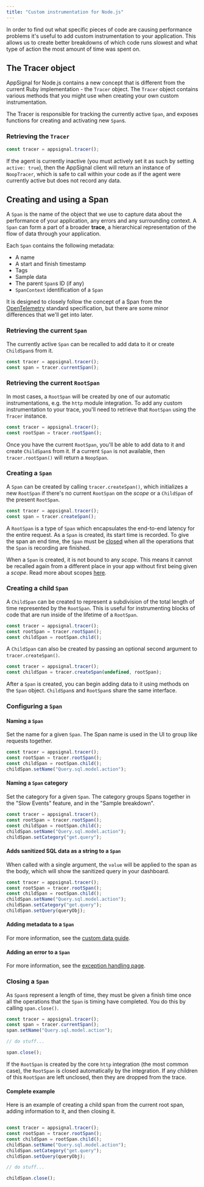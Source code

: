 ```yaml
---
title: "Custom instrumentation for Node.js"
---
```


In order to find out what specific pieces of code are causing performance problems it's useful to add custom instrumentation to your application. This allows us to create better breakdowns of which code runs slowest and what type of action the most amount of time was spent on.

## The Tracer object

AppSignal for Node.js contains a new concept that is different from the current Ruby implementation - the `Tracer` object. The `Tracer` object contains various methods that you might use when creating your own custom instrumentation.

The Tracer is responsible for tracking the currently active `Span`, and exposes functions for creating and activating new `Span`s.

### Retrieving the `Tracer`

```js
const tracer = appsignal.tracer();
```

If the agent is currently inactive (you must actively set it as such by setting `active: true`), then the AppSignal client will return an instance of `NoopTracer`, which is safe to call within your code as if the agent were currently active but does not record any data.

## Creating and using a Span

A `Span` is the name of the object that we use to capture data about the performance of your application, any errors and any surrounding context. A `Span` can form a part of a broader **trace**, a hierarchical representation of the flow of data through your application.

Each `Span` contains the following metadata:

- A name
- A start and finish timestamp
- Tags
- Sample data
- The parent `Span`s ID (if any)
- `SpanContext` identification of a `Span`

It is designed to closely follow the concept of a Span from the [OpenTelemetry](https://github.com/open-telemetry/opentelemetry-specification) standard specification, but there are some minor differences that we'll get into later.

### Retrieving the current `Span`

The currently active `Span` can be recalled to add data to it or create `ChildSpan`s from it.

```js
const tracer = appsignal.tracer();
const span = tracer.currentSpan();
```

### Retrieving the current `RootSpan`

In most cases, a `RootSpan` will be created by one of our automatic instrumentations, e.g. the `http` module integration. To add any custom instrumentation to your trace, you'll need to retrieve that `RootSpan` using the `Tracer` instance.

```js
const tracer = appsignal.tracer();
const rootSpan = tracer.rootSpan();
```

Once you have the current `RootSpan`, you'll be able to add data to it and create `ChildSpan`s from it. If a current `Span` is not available, then `tracer.rootSpan()` will return a `NoopSpan`.

### Creating a `Span`

A `Span` can be created by calling `tracer.createSpan()`, which initializes a new `RootSpan` if there's no current `RootSpan` on the _scope_ or a `ChildSpan` of the present `RootSpan`.

```js
const tracer = appsignal.tracer();
const span = tracer.createSpan();
```

A `RootSpan` is a type of `Span` which encapsulates the end-to-end latency for the entire request. As a `Span` is created, its start time is recorded. To give the span an end time, the `Span` must be [closed](#closing-a-span) when all the operations that the `Span` is recording are finished.

When a `Span` is created, it is not bound to any _scope_. This means it cannot be recalled again from a different place in your app without first being given a _scope_. Read more about scopes [here](scopes.html).

### Creating a child `Span`

A `ChildSpan` can be created to represent a subdivision of the total length of time represented by the `RootSpan`. This is useful for instrumenting blocks of code that are run inside of the lifetime of a `RootSpan`.

```js
const tracer = appsignal.tracer();
const rootSpan = tracer.rootSpan();
const childSpan = rootSpan.child();
```

A `ChildSpan` can also be created by passing an optional second argument to `tracer.createSpan()`.

```js
const tracer = appsignal.tracer();
const childSpan = tracer.createSpan(undefined, rootSpan);
```

After a `Span` is created, you can begin adding data to it using methods on the `Span` object. `ChildSpan`s and `RootSpan`s share the same interface.

### Configuring a `Span`

#### Naming a `Span`

Set the name for a given `Span`. The Span name is used in the UI to group like requests together.

```js
const tracer = appsignal.tracer();
const rootSpan = tracer.rootSpan();
const childSpan = rootSpan.child();
childSpan.setName("Query.sql.model.action");
```

#### Naming a `Span` category

Set the category for a given `Span`. The category groups Spans together in the "Slow Events" feature, and in the "Sample breakdown".

```js
const tracer = appsignal.tracer();
const rootSpan = tracer.rootSpan();
const childSpan = rootSpan.child();
childSpan.setName("Query.sql.model.action");
childSpan.setCategory("get.query");
```

#### Adds sanitized SQL data as a string to a `Span`

When called with a single argument, the `value` will be applied to the span as the body, which will show the sanitized query in your dashboard.

```js
const tracer = appsignal.tracer();
const rootSpan = tracer.rootSpan();
const childSpan = rootSpan.child();
childSpan.setName("Query.sql.model.action");
childSpan.setCategory("get.query");
childSpan.setQuery(queryObj);
```
#### Adding metadata to a `Span`

For more information, see the [custom data guide](/guides/custom-data/).

#### Adding an error to a `Span`

For more information, see the [exception handling page](/nodejs/instrumentation/exception-handling.html).

### Closing a `Span`

As `Span`s represent a length of time, they must be given a finish time once all the operations that the `Span` is timing have completed. You do this by calling `span.close()`.

```js
const tracer = appsignal.tracer();
const span = tracer.currentSpan();
span.setName("Query.sql.model.action");

// do stuff...

span.close();
```

If the `RootSpan` is created by the core `http` integration (the most common case), the `RootSpan` is closed automatically by the integration. If any children of this `RootSpan` are left unclosed, then they are dropped from the trace.

#### Complete example

Here is an example of creating a child span from the current root span, adding information to it, and then closing it.

```js

const tracer = appsignal.tracer();
const rootSpan = tracer.rootSpan();
const childSpan = rootSpan.child();
childSpan.setName("Query.sql.model.action");
childSpan.setCategory("get.query");
childSpan.setQuery(queryObj);

// do stuff...

childSpan.close();
